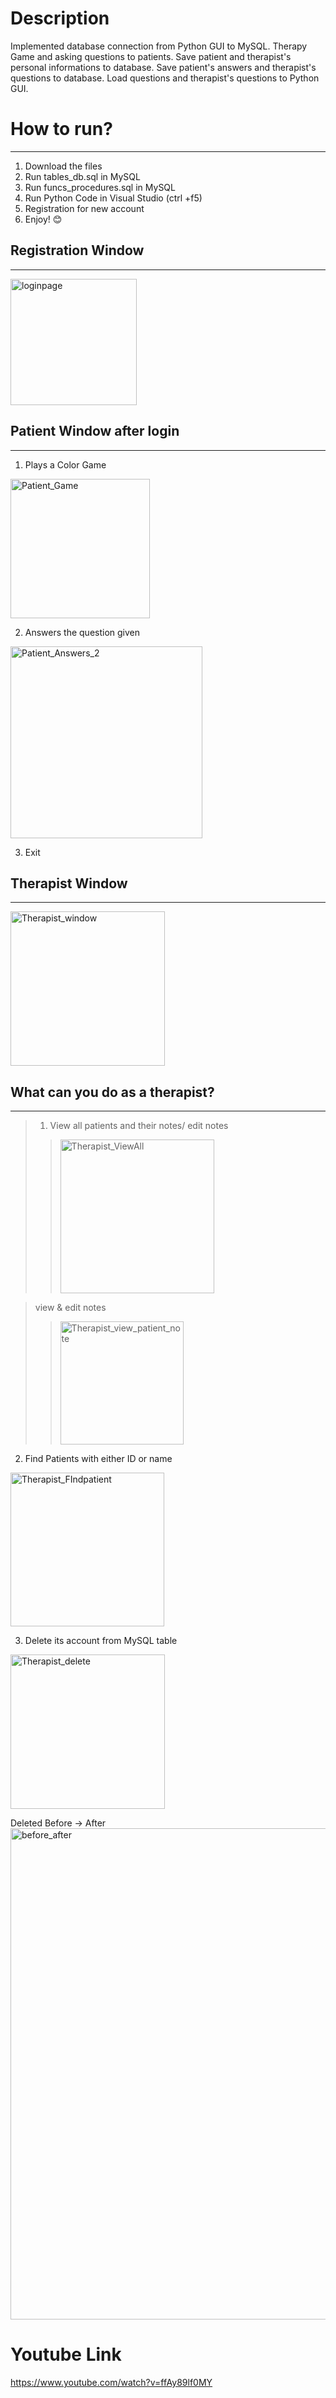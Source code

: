 # Description
Implemented database connection from Python GUI to MySQL.  Therapy Game and asking questions to patients. Save patient and therapist's personal informations to database.  Save patient's answers and therapist's questions to database.  Load questions and therapist's questions to Python GUI. 

# How to run?
----------------------------
1. Download the files
2. Run tables_db.sql in MySQL
3. Run funcs_procedures.sql in MySQL
4. Run Python Code in Visual Studio (ctrl +f5)
5. Registration for new account
6. Enjoy! 😊

## Registration Window
-----------------------------------------
<img width="202" alt="loginpage" src="https://user-images.githubusercontent.com/37283117/147423137-c44d86b5-8988-4f8f-8b5b-998e974797dd.png">


## Patient Window after login
-------------------------------------
1. Plays a Color Game
<img width="223" alt="Patient_Game" src="https://user-images.githubusercontent.com/37283117/147620492-6fbd5e25-0ac5-4b45-96c9-cc4352921eed.png">

2. Answers the question given
<img width="307" alt="Patient_Answers_2" src="https://user-images.githubusercontent.com/37283117/147620527-e2d0cf78-48b3-44db-a192-a1abe70cf64d.png">

3. Exit

## Therapist Window 
-------------------------------------------
<img width="247" alt="Therapist_window" src="https://user-images.githubusercontent.com/37283117/147620009-81d6305f-402f-4ad6-a4d3-c75e2a16daa3.png">

## What can you do as a therapist? 
------------------------------------------------
>1. View all patients and their notes/ edit notes
>><img width="246" alt="Therapist_ViewAll" src="https://user-images.githubusercontent.com/37283117/147619975-34353a05-d4e6-4572-9f60-48f2aba47004.png">

> view & edit notes
>><img width="197" alt="Therapist_view_patient_note" src="https://user-images.githubusercontent.com/37283117/147620764-f75e486d-fd61-478f-b237-eb6d56124b04.png">

2. Find Patients with either ID or name
<img width="246" alt="Therapist_FIndpatient" src="https://user-images.githubusercontent.com/37283117/147620031-75c25ccf-b4ad-4edf-b047-d744e67737dc.png">

3. Delete its account from MySQL table
<img width="247" alt="Therapist_delete" src="https://user-images.githubusercontent.com/37283117/147620076-c49cb176-4e19-475e-a2bf-a75d32bf1f0c.png">

Deleted Before -> After
<img width="786" alt="before_after" src="https://user-images.githubusercontent.com/37283117/147620321-efa6ba17-5dcc-4993-874e-97f99fc64718.png">


# Youtube Link
https://www.youtube.com/watch?v=ffAy89lf0MY
